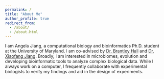 ```yaml
---
permalink: /
title: "About Me"
author_profile: true
redirect_from: 
  - /about/
  - /about.html
---
```


I am Angela Jiang, a computational biology and bioinformatics Ph.D. student at the University of Maryland. I am co-advised by [Dr. Brantley Hall](https://scholar.google.com/citations?hl=en&user=zgcl-SoAAAAJ&view_op=list_works) and [Dr. Xiaofang Jiang](https://www.ncbi.nlm.nih.gov/CBBresearch/jianglab/index.html). Broadly, I am interested in microbiomes, evolution and developing bioinformatic tools to analyze complex biological data. While I always work on a computer, I frequently collaborate with experimental biologists to verify my findings and aid in the design of experiments.

